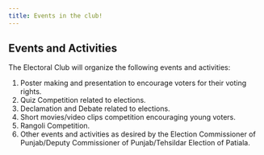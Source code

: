 ```yaml
---
title: Events in the club!
---
```


## Events and Activities

The Electoral Club will organize the following events and activities:

1. Poster making and presentation to encourage voters for their voting rights.
2. Quiz Competition related to elections.
3. Declamation and Debate related to elections.
4. Short movies/video clips competition encouraging young voters.
5. Rangoli Competition.
6. Other events and activities as desired by the Election Commissioner of Punjab/Deputy Commissioner of Punjab/Tehsildar Election of Patiala.

<img class="content-center" src=""/>